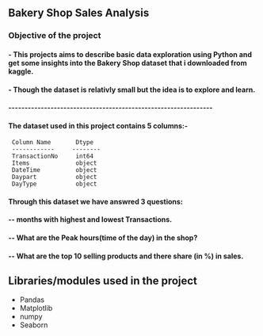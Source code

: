 
## Bakery Shop Sales Analysis

### Objective of the project

#### - This projects aims to describe basic data exploration using Python and get some insights into the Bakery Shop dataset that i downloaded from kaggle.
#### - Though the dataset is relativly small but the idea is to explore and learn. 

#### ---------------------------------------------------------------

#### The dataset used in this project contains 5 columns:-

     Column Name       Dtype
     ------------     --------
     TransactionNo     int64 
     Items             object
     DateTime          object
     Daypart           object
     DayType           object

 
 #### Through this dataset we have answred 3 questions:

 #### -- months with highest and lowest Transactions.  
 #### -- What are the Peak hours(time of the day) in the shop?
 #### -- What are the top 10 selling products and there share (in %) in sales.

 ## Libraries/modules used in the project 
 - Pandas 
 - Matplotlib 
 - numpy
 - Seaborn 
